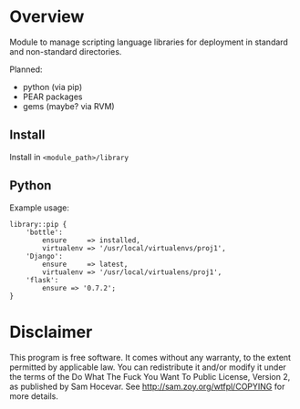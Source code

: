 Overview
========

Module to manage scripting language libraries for deployment in
standard and non-standard directories.

Planned:

* python (via pip)
* PEAR packages
* gems (maybe? via RVM)

Install
-------

Install in `<module_path>/library`

Python
------

Example usage:

    library::pip {
        'bottle':
            ensure     => installed,
            virtualenv => '/usr/local/virtualenvs/proj1',
        'Django':
            ensure     => latest,
            virtualenv => '/usr/local/virtualens/proj1',
        'flask':
            ensure => '0.7.2';
    }


Disclaimer
==========

This program is free software. It comes without any warranty, to
the extent permitted by applicable law. You can redistribute it
and/or modify it under the terms of the Do What The Fuck You Want
To Public License, Version 2, as published by Sam Hocevar. See
<http://sam.zoy.org/wtfpl/COPYING> for more details.

